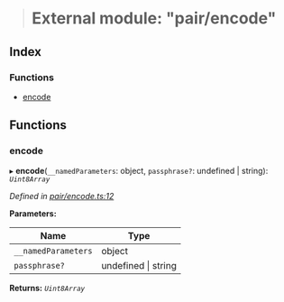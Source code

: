 > # External module: "pair/encode"

## Index

### Functions

* [encode](_pair_encode_.md#encode)

## Functions

###  encode

▸ **encode**(`__namedParameters`: object, `passphrase?`: undefined | string): *`Uint8Array`*

*Defined in [pair/encode.ts:12](https://github.com/polkadot-js/common/blob/cd7aafc/packages/keyring/src/pair/encode.ts#L12)*

**Parameters:**

Name | Type |
------ | ------ |
`__namedParameters` | object |
`passphrase?` | undefined \| string |

**Returns:** *`Uint8Array`*